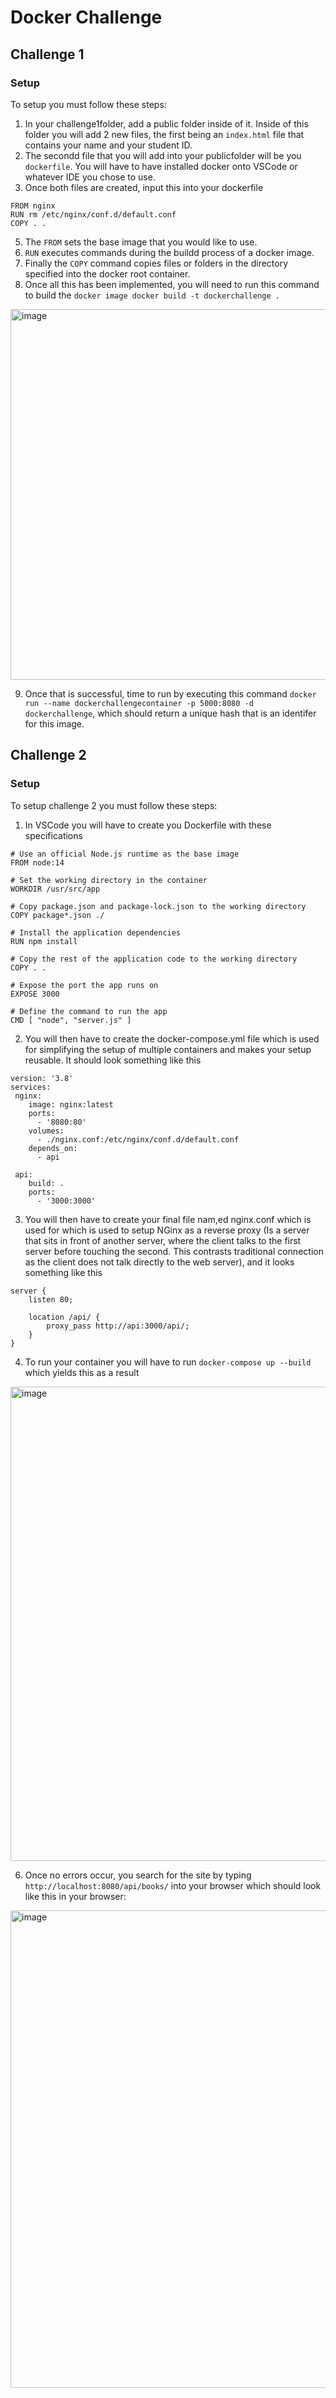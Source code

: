 # Docker Challenge

## Challenge 1

### Setup
To setup you must follow these steps:
1. In your challenge1folder, add a public folder inside of it. Inside of this folder you will add 2 new files, the first being an `index.html` file that contains your name and your student ID.
2. The secondd file that you will add into your publicfolder will be you `dockerfile`. You will have to have installed docker onto VSCode or whatever IDE you chose to use.
3. Once both files are created, input this into your dockerfile
 ```
FROM nginx
RUN rm /etc/nginx/conf.d/default.conf
COPY . .
```
5. The `FROM` sets the base image that you would like to use.
6. `RUN` executes commands during the buildd process of a docker image.
7. Finally the `COPY` command copies files or folders in the directory specified into the docker root container.
8. Once all this has been implemented, you will need to run this command to build the `docker image docker build -t dockerchallenge .`
 <img width="593" alt="image" src="https://github.com/CryptoJoe33/docker-challenge-template/assets/117700080/2c2f9f85-05d2-45c2-b3ff-81b77baf5f12">
 
9. Once that is successful, time to run by executing this command `docker run --name dockerchallengecontainer -p 5000:8080 -d dockerchallenge`, which should return a unique hash that is an identifer for this image.

## Challenge 2

### Setup
To setup challenge 2 you must follow these steps:
1. In VSCode you will have to create you Dockerfile with these specifications

```
# Use an official Node.js runtime as the base image
FROM node:14

# Set the working directory in the container
WORKDIR /usr/src/app

# Copy package.json and package-lock.json to the working directory
COPY package*.json ./

# Install the application dependencies
RUN npm install

# Copy the rest of the application code to the working directory
COPY . .

# Expose the port the app runs on
EXPOSE 3000

# Define the command to run the app
CMD [ "node", "server.js" ]
```

2. You will then have to create the docker-compose.yml file which is used for simplifying the setup of multiple containers and makes your setup reusable. It should look something like this
```
version: '3.8'
services:
 nginx:
    image: nginx:latest
    ports:
      - '8080:80'
    volumes:
      - ./nginx.conf:/etc/nginx/conf.d/default.conf
    depends_on:
      - api

 api:
    build: .
    ports:
      - '3000:3000'
```
3. You will then have to create your final file nam,ed nginx.conf which is used for which is used to setup NGinx as a reverse proxy (Is a server that sits in front of another server, where the client talks to the first server before touching the second. This contrasts traditional connection as the client does not talk directly to the web server), and it looks something like this
```
server {
    listen 80;

    location /api/ {
        proxy_pass http://api:3000/api/;
    }
}
```
4. To run your container you will have to run `docker-compose up --build` which yields this as a result
<img width="759" alt="image" src="https://github.com/CryptoJoe33/docker-challenge-template/assets/117700080/66ce1411-a031-45ed-8cbf-94f81a5f99bf">

6. Once no errors occur, you search for the site by typing `http://localhost:8080/api/books/` into your browser which should look like this in your browser:
<img width="764" alt="image" src="https://github.com/CryptoJoe33/docker-challenge-template/assets/117700080/52e8fe48-caca-402d-8177-14fac4d01690">
